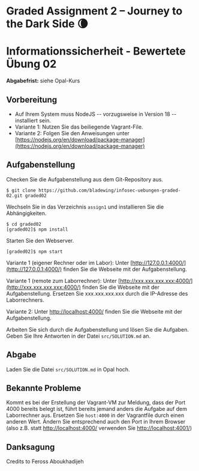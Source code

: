 # Graded Assignment 2 – Journey to the Dark Side 🌘

# Informationssicherheit - Bewertete Übung 02

**Abgabefrist:** siehe Opal-Kurs

## Vorbereitung

- Auf Ihrem System muss NodeJS -- vorzugsweise in Version 18 -- installiert sein.
- Variante 1: Nutzen Sie das beiliegende Vagrant-File.
- Variante 2: Folgen Sie den Anweisungen unter [https://nodejs.org/en/download/package-manager](https://nodejs.org/en/download/package-manager)

## Aufgabenstellung

Checken Sie die Aufgabenstellung aus dem Git-Repository aus.

```console
$ git clone https://github.com/bladewing/infosec-uebungen-graded-02.git graded02
```

Wechseln Sie in das Verzeichnis `assign1` und installieren Sie die Abhängigkeiten.

```console
$ cd graded02
[graded02]$ npm install
```

Starten Sie den Webserver.

```console
[graded02]$ npm start
```

Variante 1 (eigener Rechner oder im Labor): Unter [http://127.0.0.1:4000/](http://127.0.0.1:4000/) finden Sie die Webseite mit der Aufgabenstellung.

Variante 1 (remote zum Laborrechner): Unter [http://xxx.xxx.xxx.xxx:4000/](http://xxx.xxx.xxx.xxx:4000/) finden Sie die Webseite mit der Aufgabenstellung. Ersetzen Sie xxx.xxx.xxx.xxx durch die IP-Adresse des Laborrechners.

Variante 2: Unter [http://localhost:4000/](http://localhost:4000/) finden Sie die Webseite mit der Aufgabenstellung.

Arbeiten Sie sich durch die Aufgabenstellung und lösen Sie die Aufgaben. Geben Sie Ihre Antworten in der Datei `src/SOLUTION.md` an.

## Abgabe

Laden Sie die Datei `src/SOLUTION.md` in Opal hoch.

## Bekannte Probleme

Kommt es bei der Erstellung der Vagrant-VM zur Meldung, dass der Port 4000 bereits belegt ist, führt bereits jemand anders die Aufgabe auf dem Laborrechner aus. Ersetzen Sie ```host:4000``` in der Vagrantfile durch einen anderen Wert. Ändern Sie entsprechend auch den Port in Ihrem Browser (also z.B. statt [http://localhost:4000/](http://localhost:4000/) verwenden Sie [http://localhost:4001/](http://localhost:4000/))

## Danksagung

Credits to Feross Aboukhadijeh
